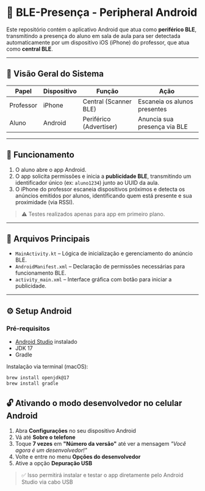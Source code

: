 # 📲 BLE-Presença - Peripheral Android

Este repositório contém o aplicativo Android que atua como **periférico BLE**, transmitindo a presença do aluno em sala de aula para ser detectada automaticamente por um dispositivo iOS (iPhone) do professor, que atua como **central BLE**.

---

## 🧩 Visão Geral do Sistema

| Papel     | Dispositivo | Função                  | Ação                          |
|-----------|-------------|-------------------------|-------------------------------|
| Professor | iPhone      | Central (Scanner BLE)   | Escaneia os alunos presentes  |
| Aluno     | Android     | Periférico (Advertiser) | Anuncia sua presença via BLE  |

---

## 📡 Funcionamento

1. O aluno abre o app Android.
2. O app solicita permissões e inicia a **publicidade BLE**, transmitindo um identificador único (ex: `aluno1234`) junto ao UUID da aula.
3. O iPhone do professor escaneia dispositivos próximos e detecta os anúncios emitidos por alunos, identificando quem está presente e sua proximidade (via RSSI).

> ⚠️ Testes realizados apenas para app em primeiro plano.

---

## 🧪 Arquivos Principais

- `MainActivity.kt` – Lógica de inicialização e gerenciamento do anúncio BLE.
- `AndroidManifest.xml` – Declaração de permissões necessárias para funcionamento BLE.
- `activity_main.xml` – Interface gráfica com botão para iniciar a publicidade.

---

## ⚙️ Setup Android

### Pré-requisitos

- [Android Studio](https://developer.android.com/studio) instalado
- JDK 17
- Gradle

Instalação via terminal (macOS):

```bash
brew install openjdk@17
brew install gradle
```

## 🔓 Ativando o modo desenvolvedor no celular Android

1. Abra **Configurações** no seu dispositivo Android  
2. Vá até **Sobre o telefone**  
3. Toque **7 vezes** em **"Número da versão"** até ver a mensagem _"Você agora é um desenvolvedor!"_  
4. Volte e entre no menu **Opções do desenvolvedor**  
5. Ative a opção **Depuração USB**

> ✅ Isso permitirá instalar e testar o app diretamente pelo Android Studio via cabo USB


